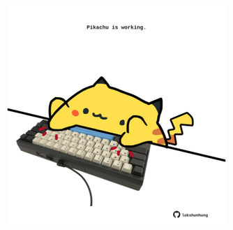 <!-- built at 13/01/2024, 05:00:36 UTC -->
<p align="center">
  <img width="500" height="500" src="./ReadmeImage.svg">
</p>
